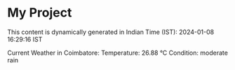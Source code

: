 # My Project

This content is dynamically generated in Indian Time (IST): 2024-01-08 16:29:16 IST


Current Weather in Coimbatore:
Temperature: 26.88 °C
Condition: moderate rain
